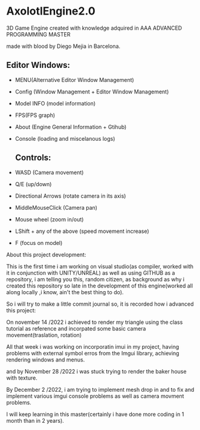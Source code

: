 # AxolotlEngine2.0
 3D Game Engine created with knowledge adquired in AAA ADVANCED PROGRAMMING MASTER
 
 made with blood by Diego Mejia in Barcelona.
 
 ## Editor Windows:
- MENU(Alternative Editor Window Management)
- Config (Window Management + Editor Window Management)
- Model INFO (model information)
- FPS(FPS graph)
- About (Engine General Information + Gtihub)
- Console (loading and miscelanous logs)

  ## Controls:
- WASD (Camera movement)
-  Q/E (up/down)
- Directional Arrows (rotate camera in its axis)
- MiddleMouseClick (Camera pan)
- Mouse wheel (zoom in/out)
- LShift + any of the above (speed movement increase)
- F (focus on model)
 
 

 
 
 
 About this project development:
 
 This is the first time i am working on visual studio(as compiler, worked with it in conjunction with UNITY/UNREAL) as well as using GITHUB as a repository,
 i am telling you this, random citizen, as background as why i created this repository so late in the development of this engine(worked all along locally ,i know, ain't the best thing to do).
 
 So i will try to make a little commit journal so, it is recorded how i advanced this project:
 
 On november 14 /2022 i achieved to render my triangle using the class tutorial as reference and incorpated some basic camera movement(traslation, rotation)

All that week i was working on incorporatin imui in my project, having problems with external symbol erros from the Imgui library, achieving rendering windows and menus.

and by November 28 /2022 i was stuck trying to render the baker house with texture.

By December 2 /2022, i am trying to implement mesh drop in and to fix and implement various imgui console problems as well as camera movment problems.

I will keep learning in this master(certainly i  have done more coding in 1 month than in 2 years).
 
 

